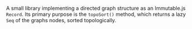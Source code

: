 A small library implementing a directed graph structure as an Immutable.js `Record`. Its primary purpose is the `topoSort()` method, which returns a lazy `Seq` of the graphs nodes, sorted topologically.
